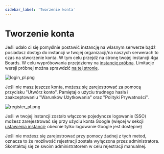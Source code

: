 ```yaml
---
sidebar_label: 'Tworzenie konta'
---
```


# Tworzenie konta

Jeśli udało ci się pomyślnie postawić instancję na własnym serwerze bądź posiadasz dostęp do instancji w twojej organizacji/na naszych serwerach to czas na stworzenie konta. W tym celu przejdź na stronę twojej instancji 4ga Boards.
W celu wypróbowania przejdziemy na [instancję próbną](https://demo.4gaboards.com/). Limitacje wersji próbnej można sprawdzić [na tej stronie](https://4gaboards.com/try).

![login_pl.png](@site/pictures/login_pl.png)

Jeśli nie masz jeszcze konta, możesz się zarejestrować za pomocą przycisku "Utwórz konto". Pamiętaj o użyciu trudnego hasła i zaakceptowaniu  "Warunków Użytkowania" oraz "Polityki Prywatności".

![register_pl.png](@site/pictures/register_pl.png)

Jeśli w twojej instancji zostało włączone pojedyncze logowanie (SSO) możesz zarejestrować się przy użyciu konta Google (więcej w sekcji [ustawienia instancji](./instance-settings); obecnie tylko logowanie Google jest dostępne)

Jeśli nie możesz się zarejestrować przy pomocy żadnej z tych metod, oznacza to że możliwość rejestracji została wyłączona przez administratora. Skontaktuj się ze swoim administratorem w celu rejestracji manualnej.
